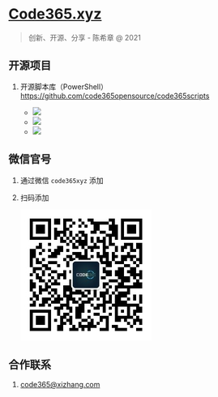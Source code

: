 # [Code365.xyz](https://code365.xyz)
> 创新、开源、分享 - 陈希章 @ 2021

## 开源项目

1. 开源脚本库（PowerShell）<https://github.com/code365opensource/code365scripts>

    - [![](https://img.shields.io/powershellgallery/v/code365scripts.svg?style=flat-square&label=code365scripts)](https://www.powershellgallery.com/packages/code365scripts/)
    - [![](https://img.shields.io/powershellgallery/v/code365scripts.svg?style=flat-square&label=code365scripts.teams)](https://www.powershellgallery.com/packages/code365scripts/)
    - [![](https://img.shields.io/powershellgallery/v/code365scripts.svg?style=flat-square&label=code365scripts.weixin)](https://www.powershellgallery.com/packages/code365scripts/)

## 微信官号

1. 通过微信 `code365xyz` 添加
1. 扫码添加

    ![](assets\mp.jpg)


## 合作联系

1. code365@xizhang.com
